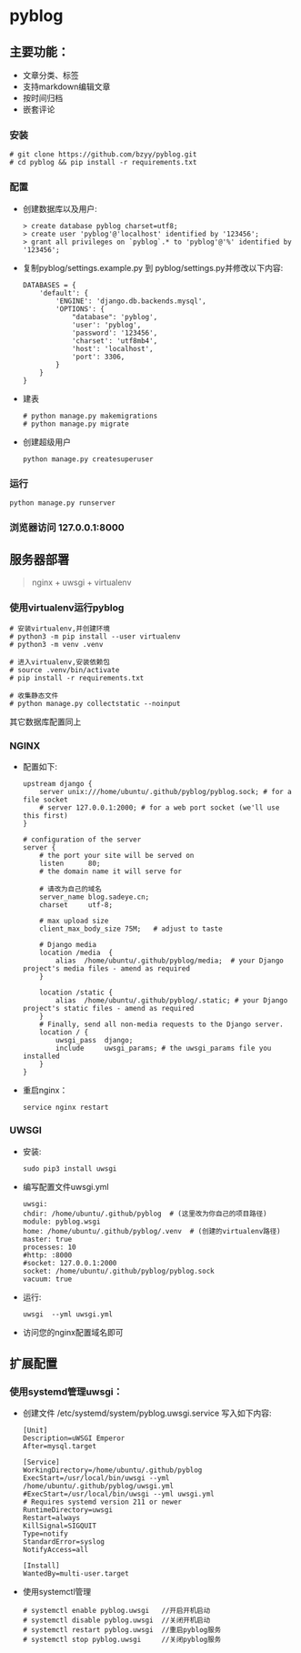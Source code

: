 # pyblog

## 主要功能：
- 文章分类、标签
- 支持markdown编辑文章
- 按时间归档
- 嵌套评论

### 安装
```
# git clone https://github.com/bzyy/pyblog.git
# cd pyblog && pip install -r requirements.txt
```
### 配置
- 创建数据库以及用户:
	```
	> create database pyblog charset=utf8;
	> create user 'pyblog'@'localhost' identified by '123456';
	> grant all privileges on `pyblog`.* to 'pyblog'@'%' identified by '123456';
	```

- 复制pyblog/settings.example.py 到 pyblog/settings.py并修改以下内容:
	```
	DATABASES = {
		'default': {
			'ENGINE': 'django.db.backends.mysql',
			'OPTIONS': {
				"database": 'pyblog',
				'user': 'pyblog',
				'password': '123456',
				'charset': 'utf8mb4',
				'host': 'localhost',
				'port': 3306,
			}
		}
	}
	```
- 建表
	```
	# python manage.py makemigrations
	# python manage.py migrate
	```
- 创建超级用户
	```
	python manage.py createsuperuser
	```
### 运行
```
python manage.py runserver
```
### 浏览器访问 127.0.0.1:8000

## 服务器部署
> nginx + uwsgi + virtualenv

### 使用virtualenv运行pyblog
```
# 安装virtualenv,并创建环境
# python3 -m pip install --user virtualenv
# python3 -m venv .venv

# 进入virtualenv,安装依赖包
# source .venv/bin/activate
# pip install -r requirements.txt

# 收集静态文件
# python manage.py collectstatic --noinput
```
其它数据库配置同上
	
### NGINX

- 配置如下:
	```
	upstream django {
		server unix:///home/ubuntu/.github/pyblog/pyblog.sock; # for a file socket
		# server 127.0.0.1:2000; # for a web port socket (we'll use this first)
	}

	# configuration of the server
	server {
		# the port your site will be served on
		listen      80;
		# the domain name it will serve for

		# 请改为自己的域名
		server_name blog.sadeye.cn;
		charset     utf-8;

		# max upload size
		client_max_body_size 75M;   # adjust to taste

		# Django media
		location /media  {
			alias  /home/ubuntu/.github/pyblog/media;  # your Django project's media files - amend as required
		}

		location /static {
			alias  /home/ubuntu/.github/pyblog/.static; # your Django project's static files - amend as required
		}
		# Finally, send all non-media requests to the Django server.
		location / {
			uwsgi_pass  django;
			include     uwsgi_params; # the uwsgi_params file you installed
		}
	}
	```
- 重启nginx：
	```
	service nginx restart
	```

### UWSGI
- 安装:
	```
	sudo pip3 install uwsgi
	```

- 编写配置文件uwsgi.yml
	```
	uwsgi:
	chdir: /home/ubuntu/.github/pyblog  # (这里改为你自己的项目路径)
	module: pyblog.wsgi
	home: /home/ubuntu/.github/pyblog/.venv  # (创建的virtualenv路径)
	master: true
	processes: 10
	#http: :8000
	#socket: 127.0.0.1:2000
	socket: /home/ubuntu/.github/pyblog/pyblog.sock
	vacuum: true
	```
- 运行:
	```
	uwsgi  --yml uwsgi.yml
	```

- 访问您的nginx配置域名即可


## 扩展配置

### 使用systemd管理uwsgi：
- 创建文件 /etc/systemd/system/pyblog.uwsgi.service 写入如下内容:
	```
	[Unit]
	Description=uWSGI Emperor
	After=mysql.target

	[Service]
	WorkingDirectory=/home/ubuntu/.github/pyblog
	ExecStart=/usr/local/bin/uwsgi --yml /home/ubuntu/.github/pyblog/uwsgi.yml
	#ExecStart=/usr/local/bin/uwsgi --yml uwsgi.yml
	# Requires systemd version 211 or newer
	RuntimeDirectory=uwsgi
	Restart=always
	KillSignal=SIGQUIT
	Type=notify
	StandardError=syslog
	NotifyAccess=all

	[Install]
	WantedBy=multi-user.target
	```
- 使用systemctl管理
	```
	# systemctl enable pyblog.uwsgi   //开启开机启动
	# systemctl disable pyblog.uwsgi  //关闭开机启动
	# systemctl restart pyblog.uwsgi  //重启pyblog服务 
	# systemctl stop pyblog.uwsgi     //关闭pyblog服务
	```